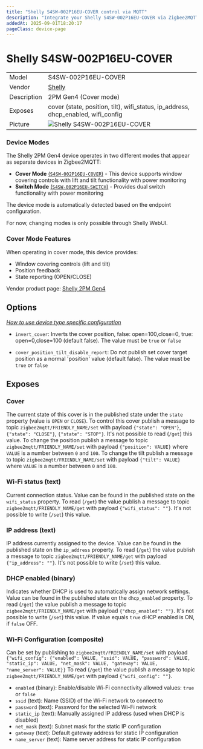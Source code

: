 ```yaml
---
title: "Shelly S4SW-002P16EU-COVER control via MQTT"
description: "Integrate your Shelly S4SW-002P16EU-COVER via Zigbee2MQTT with whatever smart home infrastructure you are using without the vendor's bridge or gateway."
addedAt: 2025-09-01T18:20:17
pageClass: device-page
---
```


<!-- !!!! -->
<!-- ATTENTION: This file is auto-generated through docgen! -->
<!-- You can only edit the "Notes"-Section between the two comment lines "Notes BEGIN" and "Notes END". -->
<!-- Do not use h1 or h2 heading within "## Notes"-Section. -->
<!-- !!!! -->

# Shelly S4SW-002P16EU-COVER

|     |     |
|-----|-----|
| Model | S4SW-002P16EU-COVER  |
| Vendor  | [Shelly](/supported-devices/#v=Shelly)  |
| Description | 2PM Gen4 (Cover mode) |
| Exposes | cover (state, position, tilt), wifi_status, ip_address, dhcp_enabled, wifi_config |
| Picture | ![Shelly S4SW-002P16EU-COVER](https://www.zigbee2mqtt.io/images/devices/S4SW-002P16EU-COVER.png) |


<!-- Notes BEGIN: You can edit here. Add "## Notes" headline if not already present. -->
### Device Modes
The Shelly 2PM Gen4 device operates in two different modes that appear as separate devices in Zigbee2MQTT:

- **Cover Mode** [(`S4SW-002P16EU-COVER`)](/devices/S4SW-002P16EU-COVER.html) - This device supports window covering controls with lift and tilt functionality with power monitoring
- **Switch Mode** [(`S4SW-002P16EU-SWITCH`)](/devices/S4SW-002P16EU-SWITCH.html) - Provides dual switch functionality with power monitoring

The device mode is automatically detected based on the endpoint configuration. 

For now, changing modes is only possible through Shelly WebUI.

### Cover Mode Features
When operating in cover mode, this device provides:
- Window covering controls (lift and tilt)
- Position feedback
- State reporting (OPEN/CLOSE)

Vendor product page: [Shelly 2PM Gen4](https://kb.shelly.cloud/knowledge-base/shelly-2pm-gen4)
<!-- Notes END: Do not edit below this line -->



## Options
*[How to use device type specific configuration](../guide/configuration/devices-groups.md#specific-device-options)*

* `invert_cover`: Inverts the cover position, false: open=100,close=0, true: open=0,close=100 (default false). The value must be `true` or `false`

* `cover_position_tilt_disable_report`: Do not publish set cover target position as a normal 'position' value (default false). The value must be `true` or `false`


## Exposes

### Cover 
The current state of this cover is in the published state under the `state` property (value is `OPEN` or `CLOSE`).
To control this cover publish a message to topic `zigbee2mqtt/FRIENDLY_NAME/set` with payload `{"state": "OPEN"}`, `{"state": "CLOSE"}`, `{"state": "STOP"}`.
It's not possible to read (`/get`) this value.
To change the position publish a message to topic `zigbee2mqtt/FRIENDLY_NAME/set` with payload `{"position": VALUE}` where `VALUE` is a number between `0` and `100`.
To change the tilt publish a message to topic `zigbee2mqtt/FRIENDLY_NAME/set` with payload `{"tilt": VALUE}` where `VALUE` is a number between `0` and `100`.

### Wi-Fi status (text)
Current connection status.
Value can be found in the published state on the `wifi_status` property.
To read (`/get`) the value publish a message to topic `zigbee2mqtt/FRIENDLY_NAME/get` with payload `{"wifi_status": ""}`.
It's not possible to write (`/set`) this value.

### IP address (text)
IP address currently assigned to the device.
Value can be found in the published state on the `ip_address` property.
To read (`/get`) the value publish a message to topic `zigbee2mqtt/FRIENDLY_NAME/get` with payload `{"ip_address": ""}`.
It's not possible to write (`/set`) this value.

### DHCP enabled (binary)
Indicates whether DHCP is used to automatically assign network settings.
Value can be found in the published state on the `dhcp_enabled` property.
To read (`/get`) the value publish a message to topic `zigbee2mqtt/FRIENDLY_NAME/get` with payload `{"dhcp_enabled": ""}`.
It's not possible to write (`/set`) this value.
If value equals `true` dHCP enabled is ON, if `false` OFF.

### Wi-Fi Configuration (composite)
Can be set by publishing to `zigbee2mqtt/FRIENDLY_NAME/set` with payload `{"wifi_config": {"enabled": VALUE, "ssid": VALUE, "password": VALUE, "static_ip": VALUE, "net_mask": VALUE, "gateway": VALUE, "name_server": VALUE}}`
To read (`/get`) the value publish a message to topic `zigbee2mqtt/FRIENDLY_NAME/get` with payload `{"wifi_config": ""}`.
- `enabled` (binary): Enable/disable Wi-Fi connectivity allowed values: `true` or `false`
- `ssid` (text): Name (SSID) of the Wi-Fi network to connect to 
- `password` (text): Password for the selected Wi-Fi network 
- `static_ip` (text): Manually assigned IP address (used when DHCP is disabled) 
- `net_mask` (text): Subnet mask for the static IP configuration 
- `gateway` (text): Default gateway address for static IP configuration 
- `name_server` (text): Name server address for static IP configuration 

